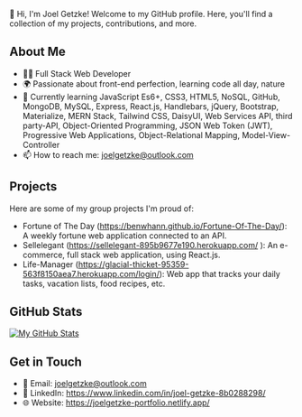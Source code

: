 
👋 Hi, I'm Joel Getzke! Welcome to my GitHub profile. Here, you'll find a collection of my projects, contributions, and more.

## About Me

- 👨‍💻 Full Stack Web Developer
- 🌍 Passionate about front-end perfection, learning code all day, nature 
- 🌱 Currently learning JavaScript Es6+, CSS3, HTML5, NoSQL, GitHub, MongoDB, MySQL, Express, React.js, Handlebars, jQuery, Bootstrap, Materialize, MERN Stack, Tailwind CSS, DaisyUI, Web Services API, third party-API, Object-Oriented Programming, JSON Web Token (JWT), Progressive Web Applications, Object-Relational Mapping, Model-View-Controller
- 📫 How to reach me: joelgetzke@outlook.com

## Projects

Here are some of my group projects I'm proud of:

- Fortune of The Day (https://benwhann.github.io/Fortune-Of-The-Day/):  A weekly fortune web application connected to an API.
- Sellelegant (https://sellelegant-895b9677e190.herokuapp.com/ ):  An e-commerce, full stack web application, using React.js.
- Life-Manager (https://glacial-thicket-95359-563f8150aea7.herokuapp.com/login/): Web app that tracks your daily tasks, vacation lists, food recipes, etc.

## GitHub Stats

[![My GitHub Stats](https://github-readme-stats.vercel.app/api?username=JoelGetzke&show_icons=true&theme=dark)](https://github.com/anuraghazra/github-readme-stats)


## Get in Touch

- 📧 Email: joelgetzke@outlook.com
- 💼 LinkedIn: https://www.linkedin.com/in/joel-getzke-8b0288298/
- 🌐 Website: https://joelgetzke-portfolio.netlify.app/



